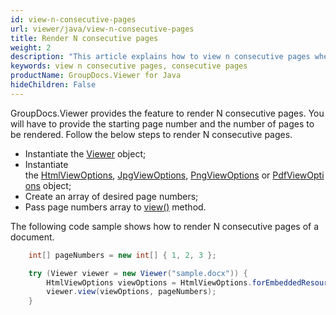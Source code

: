 ```yaml
---
id: view-n-consecutive-pages
url: viewer/java/view-n-consecutive-pages
title: Render N consecutive pages
weight: 2
description: "This article explains how to view n consecutive pages when processing documents with GroupDocs.Viewer within your Java applications."
keywords: view n consecutive pages, consecutive pages
productName: GroupDocs.Viewer for Java
hideChildren: False
---
```

GroupDocs.Viewer provides the feature to render N consecutive pages. You will have to provide the starting page number and the number of pages to be rendered. Follow the below steps to render N consecutive pages.

* Instantiate the [Viewer](https://apireference.groupdocs.com/viewer/java/com.groupdocs.viewer/Viewer) object;
* Instantiate the [HtmlViewOptions](https://apireference.groupdocs.com/viewer/java/com.groupdocs.viewer.options/HtmlViewOptions), [JpgViewOptions](https://apireference.groupdocs.com/viewer/java/com.groupdocs.viewer.options/JpgViewOptions), [PngViewOptions](https://apireference.groupdocs.com/viewer/java/com.groupdocs.viewer.options/PngViewOptions) or [PdfViewOptions](https://apireference.groupdocs.com/viewer/java/com.groupdocs.viewer.options/PdfViewOptions) object;
* Create an array of desired page numbers;
* Pass page numbers array to [view()](https://apireference.groupdocs.com/viewer/java/com.groupdocs.viewer/Viewer#view(com.groupdocs.viewer.options.ViewOptions)) method.

The following code sample shows how to render N consecutive pages of a document.

```java
    int[] pageNumbers = new int[] { 1, 2, 3 };

    try (Viewer viewer = new Viewer("sample.docx")) {
        HtmlViewOptions viewOptions = HtmlViewOptions.forEmbeddedResources();
        viewer.view(viewOptions, pageNumbers);
    }
```
